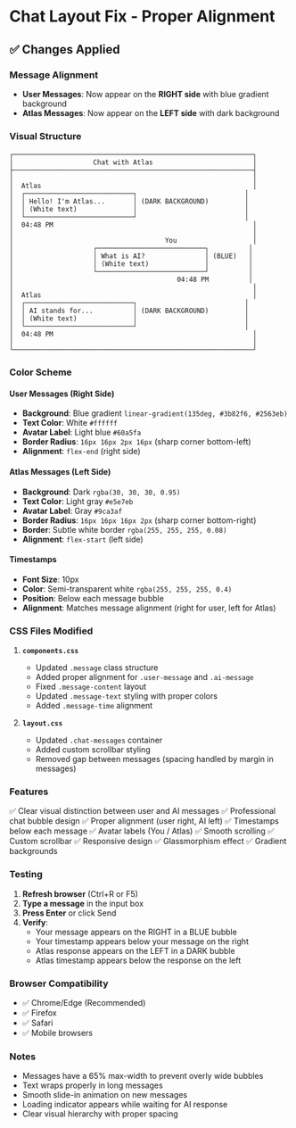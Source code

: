 # Chat Layout Fix - Proper Alignment

## ✅ Changes Applied

### Message Alignment
- **User Messages**: Now appear on the **RIGHT side** with blue gradient background
- **Atlas Messages**: Now appear on the **LEFT side** with dark background

### Visual Structure

```
┌────────────────────────────────────────────────────────────┐
│                    Chat with Atlas                         │
├────────────────────────────────────────────────────────────┤
│                                                            │
│  Atlas                                                     │
│  ┌───────────────────────────┐                           │
│  │ Hello! I'm Atlas...       │ (DARK BACKGROUND)         │
│  │ (White text)              │                           │
│  └───────────────────────────┘                           │
│  04:48 PM                                                  │
│                                                            │
│                                      You                   │
│                    ┌───────────────────────────┐          │
│                    │ What is AI?               │ (BLUE)   │
│                    │ (White text)              │          │
│                    └───────────────────────────┘          │
│                                         04:48 PM          │
│                                                            │
│  Atlas                                                     │
│  ┌───────────────────────────┐                           │
│  │ AI stands for...          │ (DARK BACKGROUND)         │
│  │ (White text)              │                           │
│  └───────────────────────────┘                           │
│  04:48 PM                                                  │
│                                                            │
└────────────────────────────────────────────────────────────┘
```

### Color Scheme

#### User Messages (Right Side)
- **Background**: Blue gradient `linear-gradient(135deg, #3b82f6, #2563eb)`
- **Text Color**: White `#ffffff`
- **Avatar Label**: Light blue `#60a5fa`
- **Border Radius**: `16px 16px 2px 16px` (sharp corner bottom-left)
- **Alignment**: `flex-end` (right side)

#### Atlas Messages (Left Side)
- **Background**: Dark `rgba(30, 30, 30, 0.95)`
- **Text Color**: Light gray `#e5e7eb`
- **Avatar Label**: Gray `#9ca3af`
- **Border Radius**: `16px 16px 16px 2px` (sharp corner bottom-right)
- **Border**: Subtle white border `rgba(255, 255, 255, 0.08)`
- **Alignment**: `flex-start` (left side)

#### Timestamps
- **Font Size**: 10px
- **Color**: Semi-transparent white `rgba(255, 255, 255, 0.4)`
- **Position**: Below each message bubble
- **Alignment**: Matches message alignment (right for user, left for Atlas)

### CSS Files Modified

1. **`components.css`**
   - Updated `.message` class structure
   - Added proper alignment for `.user-message` and `.ai-message`
   - Fixed `.message-content` layout
   - Updated `.message-text` styling with proper colors
   - Added `.message-time` alignment

2. **`layout.css`**
   - Updated `.chat-messages` container
   - Added custom scrollbar styling
   - Removed gap between messages (spacing handled by margin in messages)

### Features

✅ Clear visual distinction between user and AI messages
✅ Professional chat bubble design
✅ Proper alignment (user right, AI left)
✅ Timestamps below each message
✅ Avatar labels (You / Atlas)
✅ Smooth scrolling
✅ Custom scrollbar
✅ Responsive design
✅ Glassmorphism effect
✅ Gradient backgrounds

### Testing

1. **Refresh browser** (Ctrl+R or F5)
2. **Type a message** in the input box
3. **Press Enter** or click Send
4. **Verify**:
   - Your message appears on the RIGHT in a BLUE bubble
   - Your timestamp appears below your message on the right
   - Atlas response appears on the LEFT in a DARK bubble
   - Atlas timestamp appears below the response on the left

### Browser Compatibility

- ✅ Chrome/Edge (Recommended)
- ✅ Firefox
- ✅ Safari
- ✅ Mobile browsers

### Notes

- Messages have a 65% max-width to prevent overly wide bubbles
- Text wraps properly in long messages
- Smooth slide-in animation on new messages
- Loading indicator appears while waiting for AI response
- Clear visual hierarchy with proper spacing

